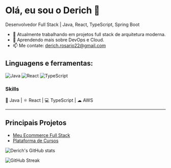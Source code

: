 # Olá, eu sou o Derich 👋

Desenvolvedor Full Stack | Java, React, TypeScript, Spring Boot

- 🔭 Atualmente trabalhando em projetos full stack de arquitetura moderna.
- 🌱 Aprendendo mais sobre DevOps e Cloud.
- 📫 Me contate: [derich.rosario22@gmail.com](mailto:derich.rosario22@gmail.com)

## Linguagens e ferramentas:

![Java](https://img.shields.io/badge/Java-ED8B00?style=for-the-badge&logo=java&logoColor=white)
![React](https://img.shields.io/badge/React-61DAFB?style=for-the-badge&logo=react&logoColor=black)
![TypeScript](https://img.shields.io/badge/TypeScript-3178C6?style=for-the-badge&logo=typescript&logoColor=white)

### Skills

🚀 Java | ⚛ React | 💻 TypeScript | ☁ AWS

---

## Principais Projetos

- [Meu Ecommerce Full Stack](https://github.com/Derich1/E-Commerce)
- [Plataforma de Cursos](https://github.com/Derich1/PlataformaCursos)

![Derich's GitHub stats](https://github-readme-stats.vercel.app/api?username=derichrosario&show_icons=true&theme=radical)

![GitHub Streak](https://github-readme-streak-stats.herokuapp.com/?user=derichrosario&theme=radical)


